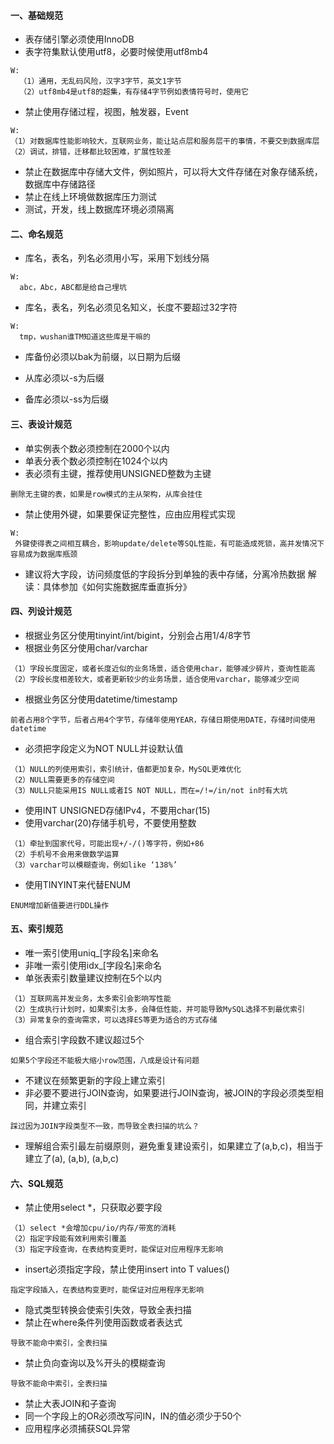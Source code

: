 #### 一、基础规范
* 表存储引擎必须使用InnoDB
* 表字符集默认使用utf8，必要时候使用utf8mb4
~~~
W:
  （1）通用，无乱码风险，汉字3字节，英文1字节
  （2）utf8mb4是utf8的超集，有存储4字节例如表情符号时，使用它
~~~ 

* 禁止使用存储过程，视图，触发器，Event
~~~
W:
（1）对数据库性能影响较大，互联网业务，能让站点层和服务层干的事情，不要交到数据库层
（2）调试，排错，迁移都比较困难，扩展性较差
~~~

* 禁止在数据库中存储大文件，例如照片，可以将大文件存储在对象存储系统，数据库中存储路径
* 禁止在线上环境做数据库压力测试
* 测试，开发，线上数据库环境必须隔离

#### 二、命名规范
* 库名，表名，列名必须用小写，采用下划线分隔
~~~
W:
  abc，Abc，ABC都是给自己埋坑
~~~

* 库名，表名，列名必须见名知义，长度不要超过32字符
~~~
W:
  tmp，wushan谁TM知道这些库是干嘛的
~~~

* 库备份必须以bak为前缀，以日期为后缀

* 从库必须以-s为后缀

* 备库必须以-ss为后缀

#### 三、表设计规范
* 单实例表个数必须控制在2000个以内
* 单表分表个数必须控制在1024个以内
* 表必须有主键，推荐使用UNSIGNED整数为主键
~~~
删除无主键的表，如果是row模式的主从架构，从库会挂住
~~~
* 禁止使用外键，如果要保证完整性，应由应用程式实现
~~~
W: 
 外键使得表之间相互耦合，影响update/delete等SQL性能，有可能造成死锁，高并发情况下容易成为数据库瓶颈
~~~
* 建议将大字段，访问频度低的字段拆分到单独的表中存储，分离冷热数据
解读：具体参加《如何实施数据库垂直拆分》

#### 四、列设计规范
* 根据业务区分使用tinyint/int/bigint，分别会占用1/4/8字节
* 根据业务区分使用char/varchar
~~~
（1）字段长度固定，或者长度近似的业务场景，适合使用char，能够减少碎片，查询性能高
（2）字段长度相差较大，或者更新较少的业务场景，适合使用varchar，能够减少空间
~~~
* 根据业务区分使用datetime/timestamp
~~~
前者占用8个字节，后者占用4个字节，存储年使用YEAR，存储日期使用DATE，存储时间使用datetime
~~~
* 必须把字段定义为NOT NULL并设默认值
~~~
（1）NULL的列使用索引，索引统计，值都更加复杂，MySQL更难优化
（2）NULL需要更多的存储空间
（3）NULL只能采用IS NULL或者IS NOT NULL，而在=/!=/in/not in时有大坑
~~~
* 使用INT UNSIGNED存储IPv4，不要用char(15)
* 使用varchar(20)存储手机号，不要使用整数
~~~
（1）牵扯到国家代号，可能出现+/-/()等字符，例如+86
（2）手机号不会用来做数学运算
（3）varchar可以模糊查询，例如like ‘138%’
~~~

* 使用TINYINT来代替ENUM
~~~
ENUM增加新值要进行DDL操作
~~~

#### 五、索引规范
* 唯一索引使用uniq_[字段名]来命名
* 非唯一索引使用idx_[字段名]来命名
* 单张表索引数量建议控制在5个以内
~~~
（1）互联网高并发业务，太多索引会影响写性能
（2）生成执行计划时，如果索引太多，会降低性能，并可能导致MySQL选择不到最优索引
（3）异常复杂的查询需求，可以选择ES等更为适合的方式存储
~~~
* 组合索引字段数不建议超过5个
~~~
如果5个字段还不能极大缩小row范围，八成是设计有问题
~~~
* 不建议在频繁更新的字段上建立索引
* 非必要不要进行JOIN查询，如果要进行JOIN查询，被JOIN的字段必须类型相同，并建立索引
~~~
踩过因为JOIN字段类型不一致，而导致全表扫描的坑么？
~~~
* 理解组合索引最左前缀原则，避免重复建设索引，如果建立了(a,b,c)，相当于建立了(a), (a,b), (a,b,c)
#### 六、SQL规范
* 禁止使用select *，只获取必要字段
~~~
（1）select *会增加cpu/io/内存/带宽的消耗
（2）指定字段能有效利用索引覆盖
（3）指定字段查询，在表结构变更时，能保证对应用程序无影响
~~~

* insert必须指定字段，禁止使用insert into T values()
~~~
指定字段插入，在表结构变更时，能保证对应用程序无影响
~~~
* 隐式类型转换会使索引失效，导致全表扫描
* 禁止在where条件列使用函数或者表达式
~~~
导致不能命中索引，全表扫描
~~~
* 禁止负向查询以及%开头的模糊查询
~~~
导致不能命中索引，全表扫描
~~~
* 禁止大表JOIN和子查询
* 同一个字段上的OR必须改写问IN，IN的值必须少于50个
* 应用程序必须捕获SQL异常